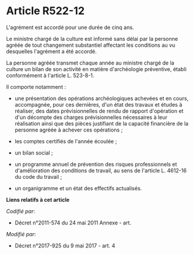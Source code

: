 # Article R522-12

L'agrément est accordé pour une durée de cinq ans.

Le ministre chargé de la culture est informé sans délai par la personne agréée de tout changement substantiel affectant les
conditions au vu desquelles l'agrément a été accordé.

La personne agréée transmet chaque année au ministre chargé de la culture un bilan de son activité en matière d'archéologie
préventive, établi conformément à l'article L. 523-8-1.

Il comporte notamment :

- une présentation des opérations archéologiques achevées et en cours, accompagnée, pour ces dernières, d'un état des travaux
et études à réaliser, des dates prévisionnelles de rendu de rapport d'opération et d'un décompte des charges prévisionnelles
nécessaires à leur réalisation ainsi que des pièces justifiant de la capacité financière de la personne agréée à achever ces
opérations ;

- les comptes certifiés de l'année écoulée ;

- un bilan social ;

- un programme annuel de prévention des risques professionnels et d'amélioration des conditions de travail, au sens de
l'article L. 4612-16 du code du travail ;

- un organigramme et un état des effectifs actualisés.

**Liens relatifs à cet article**

_Codifié par_:

  - Décret n°2011-574 du 24 mai 2011 Annexe - art.

_Modifié par_:

  - Décret n°2017-925 du 9 mai 2017 - art. 4
